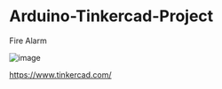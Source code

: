 # Arduino-Tinkercad-Project
Fire Alarm 

![image](https://github.com/user-attachments/assets/2204cd79-32de-461c-a61c-34baf2c9215c)

https://www.tinkercad.com/

